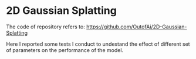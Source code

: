 # 2D Gaussian Splatting
The code of repository refers to: https://github.com/OutofAi/2D-Gaussian-Splatting

Here I reported some tests I conduct to undestand the effect of different set of parameters on the performance of the model.

